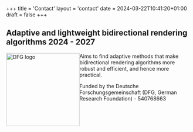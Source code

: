 +++
title = 'Contact'
layout = 'contact'
date = 2024-03-22T10:41:20+01:00
draft = false
+++

## Adaptive and lightweight bidirectional rendering algorithms 2024 - 2027

<img style="float:left;" src="/content/dfg_logo_schriftzug_blau_foerderung_en.jpg" width="200px" alt="DFG logo" />

Aims to find adaptive methods that make bidirectional rendering algorithms more robust and efficient, and hence more practical.

Funded by the Deutsche Forschungsgemeinschaft (DFG, German Research Foundation) - 540768663

